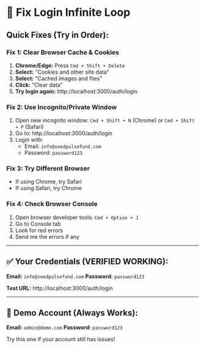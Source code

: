 # 🔧 Fix Login Infinite Loop

## Quick Fixes (Try in Order):

### **Fix 1: Clear Browser Cache & Cookies**
1. **Chrome/Edge:** Press `Cmd + Shift + Delete`
2. **Select:** "Cookies and other site data"
3. **Select:** "Cached images and files"
4. **Click:** "Clear data"
5. **Try login again:** http://localhost:3000/auth/login

### **Fix 2: Use Incognito/Private Window**
1. Open new incognito window: `Cmd + Shift + N` (Chrome) or `Cmd + Shift + P` (Safari)
2. Go to: http://localhost:3000/auth/login
3. Login with:
   - Email: `info@seedpulsefund.com`
   - Password: `password123`

### **Fix 3: Try Different Browser**
- If using Chrome, try Safari
- If using Safari, try Chrome

### **Fix 4: Check Browser Console**
1. Open browser developer tools: `Cmd + Option + J`
2. Go to Console tab
3. Look for red errors
4. Send me the errors if any

---

## ✅ Your Credentials (VERIFIED WORKING):

**Email:** `info@seedpulsefund.com`
**Password:** `password123`

**Test URL:** http://localhost:3000/auth/login

---

## 🎯 Demo Account (Always Works):

**Email:** `admin@demo.com`
**Password:** `password123`

Try this one if your account still has issues!


